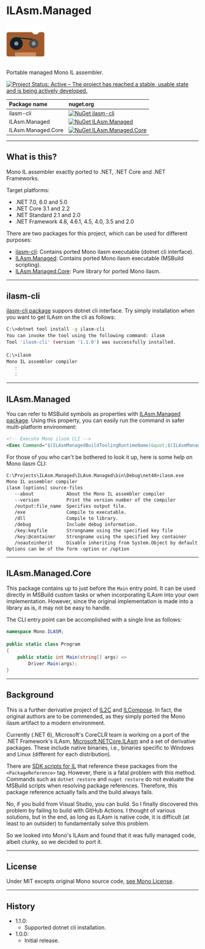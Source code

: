 # ILAsm.Managed

![ILAsm.Managed](Images/ILAsm.Managed.100.png)

Portable managed Mono IL assembler.

[![Project Status: Active – The project has reached a stable, usable state and is being actively developed.](https://www.repostatus.org/badges/latest/active.svg)](https://www.repostatus.org/#active)

| Package name | nuget.org |
|:----|:----|
| ilasm-cli | [![NuGet ilasm-cli](https://img.shields.io/nuget/v/ilasm-cli.svg?style=flat)](https://www.nuget.org/packages/ilasm-cli) |
| ILAsm.Managed | [![NuGet ILAsm.Managed](https://img.shields.io/nuget/v/ILAsm.Managed.svg?style=flat)](https://www.nuget.org/packages/ILAsm.Managed) |
| ILAsm.Managed.Core | [![NuGet ILAsm.Managed.Core](https://img.shields.io/nuget/v/ILAsm.Managed.Core.svg?style=flat)](https://www.nuget.org/packages/ILAsm.Managed.Core) |

----

## What is this?

Mono IL assembler exactly ported to .NET, .NET Core and .NET Frameworks.

Target platforms:

* .NET 7.0, 6.0 and 5.0
* .NET Core 3.1 and 2.2
* .NET Standard 2.1 and 2.0
* .NET Framework 4.8, 4.6.1, 4.5, 4.0, 3.5 and 2.0

There are two packages for this project, which can be used for different purposes:

* [ilasm-cli](https://www.nuget.org/packages/ilasm-cli): Contains ported Mono ilasm executable (dotnet cli interface).
* [ILAsm.Managed](https://www.nuget.org/packages/ILAsm.Managed): Contains ported Mono ilasm executable (MSBuild scripting).
* [ILAsm.Managed.Core](https://www.nuget.org/packages/ILAsm.Managed.Core): Pure library for ported Mono ilasm.


----

## ilasm-cli

[ilasm-cli package](https://www.nuget.org/packages/ilasm-cli) suppors dotnet cli interface.
Try simply installation when you want to get ILAsm on the cli as follows:

```bash
C:\>dotnet tool install -g ilasm-cli
You can invoke the tool using the following command: ilasm
Tool 'ilasm-cli' (version '1.1.0') was successfully installed.

C:\>ilasm
Mono IL assembler compiler
   :
   :
```

----

## ILAsm.Managed

You can refer to MSBuild symbols as properties with [ILAsm.Managed package](https://www.nuget.org/packages/ILAsm.Managed).
Using this property, you can easily run the command in safer multi-platform environment:

```xml
<!-- Execute Mono ilasm CLI -->
<Exec Command="$(ILAsmManagedBuildToolingRuntimeName)&quot;$(ILAsmManagedBuildToolingPath)&quot; ...." />
```

For those of you who can't be bothered to look it up, here is some help on Mono ilasm CLI:

```
C:\Projects\ILAsm.Managed\ILAsm.Managed\bin\Debug\net40>ilasm.exe
Mono IL assembler compiler
ilasm [options] source-files
   --about            About the Mono IL assembler compiler
   --version          Print the version number of the compiler
   /output:file_name  Specifies output file.
   /exe               Compile to executable.
   /dll               Compile to library.
   /debug             Include debug information.
   /key:keyfile       Strongname using the specified key file
   /key:@container    Strongname using the specified key container
   /noautoinherit     Disable inheriting from System.Object by default
Options can be of the form -option or /option
```

----

## ILAsm.Managed.Core

This package contains up to just before the `Main` entry point.
It can be used directly in MSBuild custom tasks or when incorporating ILAsm into your own implementation.
However, since the original implementation is made into a library as is, it may not be easy to handle.

The CLI entry point can be accomplished with a single line as follows:

```csharp
namespace Mono.ILASM;

public static class Program
{
    public static int Main(string[] args) =>
        Driver.Main(args);
}
```

----

## Background

This is a further derivative project of [IL2C](https://github.com/kekyo/IL2C) and [ILCompose](https://github.com/kekyo/ILCompose).
In fact, the original authors are to be commended, as they simply ported the Mono ilasm artifact to a modern environment.

Currently (.NET 6), Microsoft's CoreCLR team is working on a port of the .NET Framework's ILAsm,
[Microsoft.NETCore.ILAsm](https://www.nuget.org/packages/Microsoft.NETCore.ILAsm) and a set of derivative packages.
These include native binaries, i.e., binaries specific to Windows and Linux (different for each distribution).

There are [SDK scripts for IL](https://www.nuget.org/packages/Microsoft.NET.Sdk.IL) that reference these packages from the `<PackageReference>` tag.
However, there is a fatal problem with this method.
Commands such as `dotnet restore` and `nuget restore` do not evaluate the MSBuild scripts when resolving package references.
Therefore, this package reference actually fails and the build always fails.

No, if you build from Visual Studio, you can build.
So I finally discovered this problem by failing to build with GitHub Actions.
I thought of various solutions, but in the end, as long as ILAsm is native code,
it is difficult (at least to an outsider) to fundamentally solve this problem.

So we looked into Mono's ILAsm and found that it was fully managed code, albeit clunky, so we decided to port it.

----

## License

Under MIT excepts original Mono source code, [see Mono License](https://github.com/mono/mono/blob/main/LICENSE).

----

## History

* 1.1.0:
  * Supported dotnet cli installation.
* 1.0.0:
  * Initial release.
